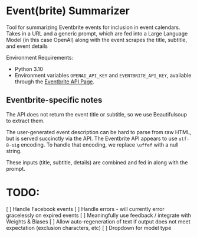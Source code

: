 # Event(brite) Summarizer

Tool for summarizing Eventbrite events for inclusion in event calendars.  Takes in a URL and a generic prompt, which are fed into a Large Language Model (in this case OpenAI) along with the event scrapes the title, subtitle, and event details  

Environment Requirements:
- Python 3.10
- Environment variables `OPENAI_API_KEY` and `EVENTBRITE_API_KEY`, available through the [Eventbrite API Page](https://www.eventbrite.com/platform/api).

## Eventbrite-specific notes

The API does not return the event title or subtitle, so we use Beautifulsoup to extract them.

The user-generated event description can be hard to parse from raw HTML, but is served succinctly via the API.  The Eventbrite API appears to use `utf-8-sig` encoding. To handle that encoding, we replace `\uffef` with a null string.

These inputs (title, subtitle, details) are combined and fed in along with the prompt.


# TODO:

[ ] Handle Facebook events
[ ] Handle errors - will currently error gracelessly on expired events 
[ ] Meaningfully use feedback / integrate with Weights & Biases
[ ] Allow auto-regeneration of text if output does not meet expectation (exclusion characters, etc)
[ ] Dropdown for model type

